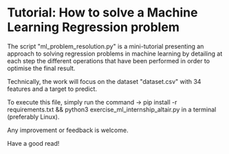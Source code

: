 # Tutorial: How to solve a Machine Learning Regression problem

The script "ml_problem_resolution.py" is a mini-tutorial presenting an approach to solving regression problems in machine learning by detailing at each step the different operations that have been performed in order to optimise the final result.

Technically, the work will focus on the dataset "dataset.csv" with 34 features and a target to predict.

To execute this file, simply run the command -> pip install -r requirements.txt && python3 exercise_ml_internship_altair.py in a terminal (preferably Linux).

Any improvement or feedback is welcome.

Have a good read!
